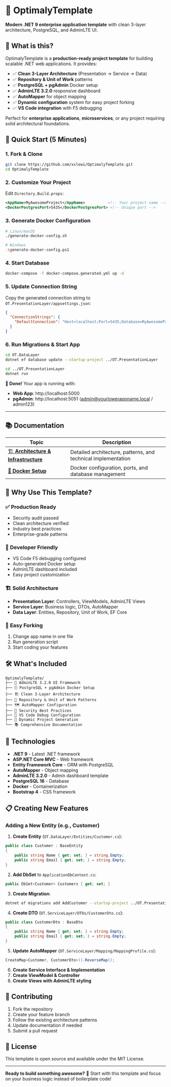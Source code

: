 # 🚀 OptimalyTemplate

**Modern .NET 9 enterprise application template** with clean 3-layer architecture, PostgreSQL, and AdminLTE UI.

## 🎯 What is this?

OptimalyTemplate is a **production-ready project template** for building scalable .NET web applications. It provides:

- ✅ **Clean 3-Layer Architecture** (Presentation → Service → Data)
- ✅ **Repository & Unit of Work** patterns
- ✅ **PostgreSQL + pgAdmin** Docker setup
- ✅ **AdminLTE 3.2.0** responsive dashboard
- ✅ **AutoMapper** for object mapping
- ✅ **Dynamic configuration** system for easy project forking
- ✅ **VS Code integration** with F5 debugging

Perfect for **enterprise applications**, **microservices**, or any project requiring solid architectural foundations.

## 🚀 Quick Start (5 Minutes)

### 1. Fork & Clone
```bash
git clone https://github.com/xxlewi/OptimalyTemplate.git
cd OptimalyTemplate
```

### 2. Customize Your Project
Edit `Directory.Build.props`:
```xml
<AppName>MyAwesomeProject</AppName>          <!-- Your project name -->
<DockerPostgresPort>5435</DockerPostgresPort> <!-- Unique port -->
```

### 3. Generate Docker Configuration
```bash
# Linux/macOS
./generate-docker-config.sh

# Windows
.\generate-docker-config.ps1
```

### 4. Start Database
```bash
docker-compose -f docker-compose.generated.yml up -d
```

### 5. Update Connection String
Copy the generated connection string to `OT.PresentationLayer/appsettings.json`:
```json
{
  "ConnectionStrings": {
    "DefaultConnection": "Host=localhost;Port=5435;Database=MyAwesomeProject_db;Username=MyAwesomeProject_user;Password=MyAwesomeProject2024!"
  }
}
```

### 6. Run Migrations & Start App
```bash
cd OT.DataLayer
dotnet ef database update --startup-project ../OT.PresentationLayer

cd ../OT.PresentationLayer
dotnet run
```

**🎉 Done!** Your app is running with:
- **Web App**: http://localhost:5000
- **pgAdmin**: http://localhost:5051 (admin@yourlowerappname.local / admin123)

---

## 📚 Documentation

| Topic | Description |
|-------|-------------|
| [🏗️ **Architecture & Infrastructure**](README-INFRA.md) | Detailed architecture, patterns, and technical implementation |
| [🐳 **Docker Setup**](README-DOCKER.md) | Docker configuration, ports, and database management |

## 🎯 Why Use This Template?

### ✅ **Production Ready**
- Security audit passed
- Clean architecture verified
- Industry best practices
- Enterprise-grade patterns

### 🔧 **Developer Friendly**
- VS Code F5 debugging configured
- Auto-generated Docker setup
- AdminLTE dashboard included
- Easy project customization

### 🏗️ **Solid Architecture**
- **Presentation Layer**: Controllers, ViewModels, AdminLTE Views
- **Service Layer**: Business logic, DTOs, AutoMapper
- **Data Layer**: Entities, Repository, Unit of Work, EF Core

### 🔄 **Easy Forking**
1. Change app name in one file
2. Run generation script
3. Start coding your features

## 🛠️ What's Included

```
OptimalyTemplate/
├── 🎨 AdminLTE 3.2.0 UI Framework
├── 🗄️ PostgreSQL + pgAdmin Docker Setup  
├── 🏗️ Clean 3-Layer Architecture
├── 🔄 Repository & Unit of Work Patterns
├── 🗺️ AutoMapper Configuration
├── 🔐 Security Best Practices
├── 📝 VS Code Debug Configuration
├── 🚀 Dynamic Project Generation
└── 📚 Comprehensive Documentation
```

## 🔧 Technologies

- **.NET 9** - Latest .NET framework
- **ASP.NET Core MVC** - Web framework
- **Entity Framework Core** - ORM with PostgreSQL
- **AutoMapper** - Object mapping
- **AdminLTE 3.2.0** - Admin dashboard template
- **PostgreSQL 16** - Database
- **Docker** - Containerization
- **Bootstrap 4** - CSS framework

## 📋 Creating New Features

### Adding a New Entity (e.g., Customer)

1. **Create Entity** (`OT.DataLayer/Entities/Customer.cs`):
```csharp
public class Customer : BaseEntity
{
    public string Name { get; set; } = string.Empty;
    public string Email { get; set; } = string.Empty;
}
```

2. **Add DbSet** to `ApplicationDbContext.cs`:
```csharp
public DbSet<Customer> Customers { get; set; }
```

3. **Create Migration**:
```bash
dotnet ef migrations add AddCustomer --startup-project ../OT.PresentationLayer
```

4. **Create DTO** (`OT.ServiceLayer/DTOs/CustomerDto.cs`):
```csharp
public class CustomerDto : BaseDto
{
    public string Name { get; set; } = string.Empty;
    public string Email { get; set; } = string.Empty;
}
```

5. **Update AutoMapper** (`OT.ServiceLayer/Mapping/MappingProfile.cs`):
```csharp
CreateMap<Customer, CustomerDto>().ReverseMap();
```

6. **Create Service Interface & Implementation**
7. **Create ViewModel & Controller**
8. **Create Views with AdminLTE styling**

## 🤝 Contributing

1. Fork the repository
2. Create your feature branch
3. Follow the existing architecture patterns
4. Update documentation if needed
5. Submit a pull request

## 📄 License

This template is open source and available under the MIT License.

---

**Ready to build something awesome?** 🚀 Start with this template and focus on your business logic instead of boilerplate code!